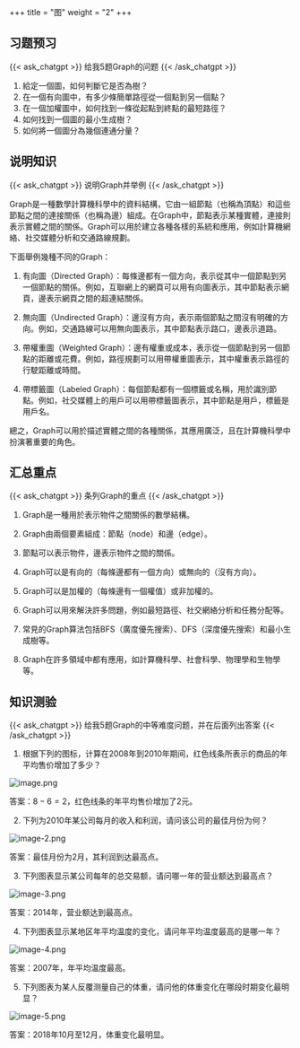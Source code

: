 +++
title = "图"
weight = "2"
+++
## 习题预习
{{< ask_chatgpt >}}
给我5题Graph的问题
{{< /ask_chatgpt >}}



1. 給定一個圖，如何判斷它是否為樹？
2. 在一個有向圖中，有多少條簡單路徑從一個點到另一個點？
3. 在一個加權圖中，如何找到一條從起點到終點的最短路徑？
4. 如何找到一個圖的最小生成樹？
5. 如何將一個圖分為幾個連通分量？   

## 说明知识
{{< ask_chatgpt >}}
说明Graph并举例
{{< /ask_chatgpt >}}



Graph是一種數學計算機科學中的資料結構，它由一組節點（也稱為頂點）和這些節點之間的連接關係（也稱為邊）組成。在Graph中，節點表示某種實體，連接則表示實體之間的關係。Graph可以用於建立各種各樣的系統和應用，例如計算機網絡、社交媒體分析和交通路線規劃。

下面舉例幾種不同的Graph：

1. 有向圖（Directed Graph）：每條邊都有一個方向，表示從其中一個節點到另一個節點的關係。例如，互聯網上的網頁可以用有向圖表示，其中節點表示網頁，邊表示網頁之間的超連結關係。

2. 無向圖（Undirected Graph）：邊沒有方向，表示兩個節點之間沒有明確的方向。例如，交通路線可以用無向圖表示，其中節點表示路口，邊表示道路。

3. 帶權重圖（Weighted Graph）：邊有權重或成本，表示從一個節點到另一個節點的距離或花費。例如，路徑規劃可以用帶權重圖表示，其中權重表示路徑的行駛距離或時間。

4. 帶標籤圖（Labeled Graph）：每個節點都有一個標籤或名稱，用於識別節點。例如，社交媒體上的用戶可以用帶標籤圖表示，其中節點是用戶，標籤是用戶名。

總之，Graph可以用於描述實體之間的各種關係，其應用廣泛，且在計算機科學中扮演著重要的角色。   

## 汇总重点
{{< ask_chatgpt >}}
条列Graph的重点
{{< /ask_chatgpt >}}



1. Graph是一種用於表示物件之間關係的數學結構。

2. Graph由兩個要素組成：節點（node）和邊（edge）。

3. 節點可以表示物件，邊表示物件之間的關係。

4. Graph可以是有向的（每條邊都有一個方向）或無向的（沒有方向）。

5. Graph可以是加權的（每條邊有一個權值）或非加權的。

6. Graph可以用來解決許多問題，例如最短路徑、社交網絡分析和任務分配等。

7. 常見的Graph算法包括BFS（廣度優先搜索）、DFS（深度優先搜索）和最小生成樹等。

8. Graph在許多領域中都有應用，如計算機科學、社會科學、物理學和生物學等。   

## 知识测验
{{< ask_chatgpt >}}
给我5题Graph的中等难度问题，并在后面列出答案
{{< /ask_chatgpt >}}



1. 根据下列的图标，计算在2008年到2010年期间，红色线条所表示的商品的年平均售价增加了多少？

![image.png](attachment:image.png)

答案：$8 - 6 = 2$，红色线条的年平均售价增加了2元。

2. 下列为2010年某公司每月的收入和利润，请问该公司的最佳月份为何？

![image-2.png](attachment:image-2.png)

答案：最佳月份为2月，其利润到达最高点。

3. 下列图表显示某公司每年的总交易额，请问哪一年的营业额达到最高点？

![image-3.png](attachment:image-3.png)

答案：2014年，营业额达到最高点。

4. 下列图表显示某地区年平均温度的变化，请问年平均温度最高的是哪一年？

![image-4.png](attachment:image-4.png)

答案：2007年，年平均温度最高。

5. 下列图表为某人反覆测量自己的体重，请问他的体重变化在哪段时期变化最明显？

![image-5.png](attachment:image-5.png)

答案：2018年10月至12月，体重变化最明显。   

